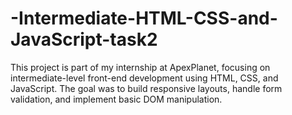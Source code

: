 # -Intermediate-HTML-CSS-and-JavaScript-task2
This project is part of my internship at ApexPlanet, focusing on intermediate-level front-end development using HTML, CSS, and JavaScript. The goal was to build responsive layouts, handle form validation, and implement basic DOM manipulation.

